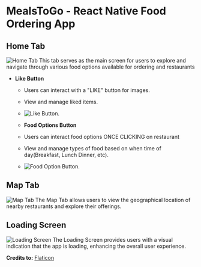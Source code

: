 # MealsToGo - React Native Food Ordering App

## Home Tab
![Home Tab](./HomeTab-min.png)
This tab serves as the main screen for users to explore and navigate through various food options available for ordering and restaurants

  - **Like Button**
    - Users can interact with a "LIKE" button for images.
    - View and manage liked items.
    - ![Like Button](./FavButtons-min.png).

    - **Food Options Button**
    - Users can interact food options ONCE CLICKING on restaurant
    - View and manage types of food based on when time of day(Breakfast, Lunch Dinner, etc).
    - ![Food Option Button](./RestaurantFoodOptins-min.png).



## Map Tab
![Map Tab](./MapTab-min.png)
The Map Tab allows users to view the geographical location of nearby restaurants and explore their offerings.

## Loading Screen
![Loading Screen](./LoadingScreen-min.png)
The Loading Screen provides users with a visual indication that the app is loading, enhancing the overall user experience.

**Credits to:** [Flaticon](https://www.flaticon.com/free-icons/food-app)


